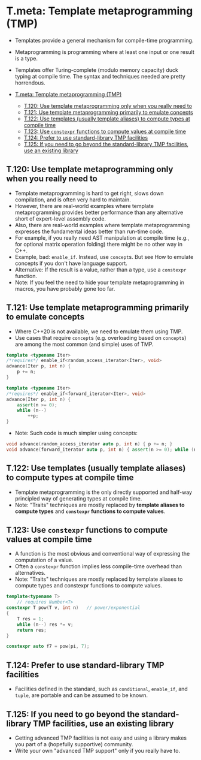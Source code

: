 # T.meta: Template metaprogramming (TMP)
- Templates provide a general mechanism for compile-time programming.
- Metaprogramming is programming where at least one input or one result is a type.
- Templates offer Turing-complete (modulo memory capacity) duck typing at compile time. The syntax and techniques needed are pretty horrendous.

- [T.meta: Template metaprogramming (TMP)](#tmeta-template-metaprogramming-tmp)
  - [T.120: Use template metaprogramming only when you really need to](#t120-use-template-metaprogramming-only-when-you-really-need-to)
  - [T.121: Use template metaprogramming primarily to emulate concepts](#t121-use-template-metaprogramming-primarily-to-emulate-concepts)
  - [T.122: Use templates (usually template aliases) to compute types at compile time](#t122-use-templates-usually-template-aliases-to-compute-types-at-compile-time)
  - [T.123: Use `constexpr` functions to compute values at compile time](#t123-use-constexpr-functions-to-compute-values-at-compile-time)
  - [T.124: Prefer to use standard-library TMP facilities](#t124-prefer-to-use-standard-library-tmp-facilities)
  - [T.125: If you need to go beyond the standard-library TMP facilities, use an existing library](#t125-if-you-need-to-go-beyond-the-standard-library-tmp-facilities-use-an-existing-library)

## T.120: Use template metaprogramming only when you really need to
- Template metaprogramming is hard to get right, slows down compilation, and is often very hard to maintain.
- However, there are real-world examples where template metaprogramming provides better performance than any alternative short of expert-level assembly code.
- Also, there are real-world examples where template metaprogramming expresses the fundamental ideas better than run-time code.
- For example, if you really need AST manipulation at compile time (e.g., for optional matrix operation folding) there might be no other way in C++.
- Example, bad: `enable_if`. Instead, use `concept`s. But see How to emulate concepts if you don't have language support.
- Alternative: If the result is a value, rather than a type, use a `constexpr` function.
- Note: If you feel the need to hide your template metaprogramming in macros, you have probably gone too far.

## T.121: Use template metaprogramming primarily to emulate concepts
- Where C++20 is not available, we need to emulate them using TMP.
- Use cases that require `concept`s (e.g. overloading based on `concept`s) are among the most common (and simple) uses of TMP.

```cpp
template <typename Iter>
/*requires*/ enable_if<random_access_iterator<Iter>, void>
advance(Iter p, int n) {
    p += n;
}

template <typename Iter>
/*requires*/ enable_if<forward_iterator<Iter>, void>
advance(Iter p, int n) {
    assert(n >= 0);
    while (n--)
        ++p;
}
```
- Note: Such code is much simpler using concepts:
```cpp
void advance(random_access_iterator auto p, int n) { p += n; }
void advance(forward_iterator auto p, int n) { assert(n >= 0); while (n--) ++p;}
```

## T.122: Use templates (usually template aliases) to compute types at compile time
- Template metaprogramming is the only directly supported and half-way principled way of generating types at compile time.
- Note: "Traits" techniques are mostly replaced by **template aliases to compute types** and **`constexpr` functions to compute values**.


## T.123: Use `constexpr` functions to compute values at compile time
- A function is the most obvious and conventional way of expressing the computation of a value.
- Often a `constexpr` function implies less compile-time overhead than alternatives.
- Note: "Traits" techniques are mostly replaced by template aliases to compute types and constexpr functions to compute values.

```cpp
template<typename T>
    // requires Number<T>
constexpr T pow(T v, int n)   // power/exponential
{
    T res = 1;
    while (n--) res *= v;
    return res;
}

constexpr auto f7 = pow(pi, 7);
```

## T.124: Prefer to use standard-library TMP facilities
- Facilities defined in the standard, such as `conditional`, `enable_if`, and `tuple`, are portable and can be assumed to be known.

## T.125: If you need to go beyond the standard-library TMP facilities, use an existing library
- Getting advanced TMP facilities is not easy and using a library makes you part of a (hopefully supportive) community.
- Write your own "advanced TMP support" only if you really have to.
